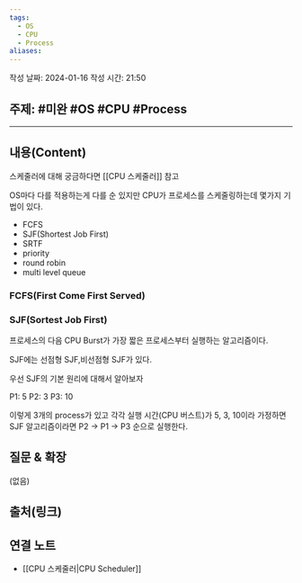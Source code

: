 ```yaml
---
tags:
  - OS
  - CPU
  - Process
aliases:
---
```

작성 날짜: 2024-01-16
작성 시간: 21:50

## 주제: #미완 #OS #CPU #Process 

----
## 내용(Content)
스케줄러에 대해 궁금하다면 [[CPU 스케줄러]] 참고

OS마다 다를 적용하는게 다를 순 있지만 CPU가 프로세스를 스케줄링하는데 몇가지 기법이 있다.

- FCFS
- SJF(Shortest Job First)
- SRTF
- priority
- round robin
- multi level queue


### FCFS(First Come First Served)

### SJF(Sortest Job First)
프로세스의 다음 CPU Burst가 가장 짧은 프로세스부터 실행하는 알고리즘이다.

SJF에는 선점형 SJF,비선점형 SJF가 있다.

우선 SJF의 기본 원리에 대해서 알아보자

P1: 5
P2: 3
P3: 10

이렇게 3개의 process가 있고 각각 실행 시간(CPU 버스트)가 5, 3, 10이라 가정하면 SJF 알고리즘이라면 P2 -> P1 -> P3 순으로 실행한다.

## 질문 & 확장

(없음)

## 출처(링크)


## 연결 노트
- [[CPU 스케줄러|CPU Scheduler]]










